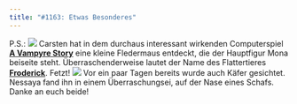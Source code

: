 ```yaml
---
title: "#1163: Etwas Besonderes"
---
```


P.S.:
<img src="http://www.fonflatter.de/bilder/froderick.png">
Carsten hat in dem durchaus interessant wirkenden Computerspiel <a href="http://www.avampyrestory-game.de/"><strong>A Vampyre Story</strong></a> eine kleine Fledermaus entdeckt, die der Hauptfigur Mona beiseite steht. Überraschenderweise lautet der Name des Flattertieres <a href="http://www.avampyrestory-game.com/cms/characters/froderick.htm"><strong>Froderick</strong></a>. Fetzt!
<img src="http://www.fonflatter.de/bilder/kaefer_schaf.jpg">
Vor ein paar Tagen bereits wurde auch Käfer gesichtet. Nessaya fand ihn in einem Überraschungsei, auf der Nase eines Schafs. 
Danke an euch beide!
